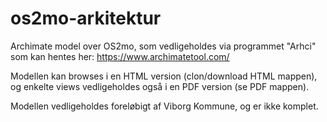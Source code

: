 # os2mo-arkitektur
Archimate model over OS2mo, som vedligeholdes via programmet "Arhci" som kan hentes her: https://www.archimatetool.com/

Modellen kan browses i en HTML version (clon/download HTML mappen), og enkelte views vedligeholdes også i en PDF version (se PDF mappen).

Modellen vedligeholdes foreløbigt af Viborg Kommune, og er ikke komplet.

